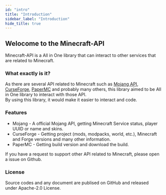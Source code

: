 ```yaml
---
id: "intro"
title: "Introduction"
sidebar_label: "Introduction"
hide_title: true
---
```


## Welocome to the Minecraft-API

Minecraft-API is a All in One library that can interact to other services that are related to Minecraft.

### What exactly is it?

As there are several API related to Minecraft such as [Mojang API](https://www.minecraft.net/), [CurseForge](https://www.curseforge.com/), [PaperMC](https://papermc.io/) and probably many others, this library aimed to be All in One library to interact with those API.  
By using this library, it would make it easier to interact and code.

### Features

- Mojang - A official Mojang API, getting Minecraft Service status, player UUID or name and skins.
- CurseForge - Getting project (mods, modpacks, world, etc.), Minecraft and Forge versions and many other information.
- PaperMC - Getting build version and download the build.

If you have a request to support other API related to Minecraft, please open a issue on Github.

### License

Source codes and any document are publised on GitHub and released under Apache-2.0 License.
